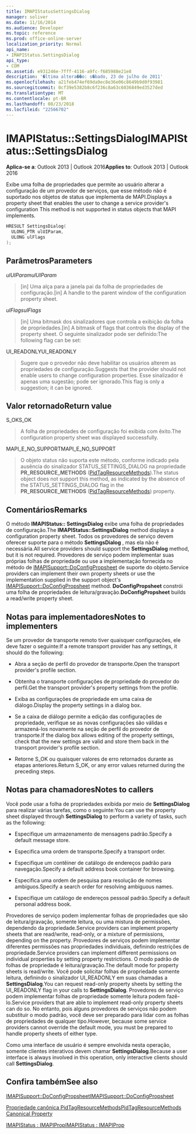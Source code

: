 ```yaml
---
title: IMAPIStatusSettingsDialog
manager: soliver
ms.date: 11/16/2014
ms.audience: Developer
ms.topic: reference
ms.prod: office-online-server
localization_priority: Normal
api_name:
- IMAPIStatus.SettingsDialog
api_type:
- COM
ms.assetid: e931246e-7fff-4116-a9fc-f685988e21e8
description: '�ltima altera��o: s�bado, 23 de julho de 2011'
ms.openlocfilehash: a21feb474ef69da9ec8e36e06c8649b9d0f93981
ms.sourcegitcommit: 0cf39e5382b8c6f236c8a63c6036849ed3527ded
ms.translationtype: MT
ms.contentlocale: pt-BR
ms.lasthandoff: 08/23/2018
ms.locfileid: "22566702"
---
```

# <a name="imapistatussettingsdialog"></a><span data-ttu-id="0aa57-103">IMAPIStatus::SettingsDialog</span><span class="sxs-lookup"><span data-stu-id="0aa57-103">IMAPIStatus::SettingsDialog</span></span>

  
  
<span data-ttu-id="0aa57-104">**Aplica-se a**: Outlook 2013 | Outlook 2016</span><span class="sxs-lookup"><span data-stu-id="0aa57-104">**Applies to**: Outlook 2013 | Outlook 2016</span></span> 
  
<span data-ttu-id="0aa57-105">Exibe uma folha de propriedades que permite ao usuário alterar a configuração de um provedor de serviços, que esse método não é suportado nos objetos de status que implementa de MAPI.</span><span class="sxs-lookup"><span data-stu-id="0aa57-105">Displays a property sheet that enables the user to change a service provider's configuration This method is not supported in status objects that MAPI implements.</span></span>
  
```cpp
HRESULT SettingsDialog(
  ULONG_PTR ulUIParam,
  ULONG ulFlags
);
```

## <a name="parameters"></a><span data-ttu-id="0aa57-106">Parâmetros</span><span class="sxs-lookup"><span data-stu-id="0aa57-106">Parameters</span></span>

 <span data-ttu-id="0aa57-107">_ulUIParam_</span><span class="sxs-lookup"><span data-stu-id="0aa57-107">_ulUIParam_</span></span>
  
> <span data-ttu-id="0aa57-108">[in] Uma alça para a janela pai da folha de propriedades de configuração.</span><span class="sxs-lookup"><span data-stu-id="0aa57-108">[in] A handle to the parent window of the configuration property sheet.</span></span>
    
 <span data-ttu-id="0aa57-109">_ulFlags_</span><span class="sxs-lookup"><span data-stu-id="0aa57-109">_ulFlags_</span></span>
  
> <span data-ttu-id="0aa57-110">[in] Uma bitmask dos sinalizadores que controla a exibição da folha de propriedades.</span><span class="sxs-lookup"><span data-stu-id="0aa57-110">[in] A bitmask of flags that controls the display of the property sheet.</span></span> <span data-ttu-id="0aa57-111">O seguinte sinalizador pode ser definido:</span><span class="sxs-lookup"><span data-stu-id="0aa57-111">The following flag can be set:</span></span>
    
<span data-ttu-id="0aa57-112">UI_READONLY</span><span class="sxs-lookup"><span data-stu-id="0aa57-112">UI_READONLY</span></span> 
  
> <span data-ttu-id="0aa57-113">Sugere que o provedor não deve habilitar os usuários alterem as propriedades de configuração.</span><span class="sxs-lookup"><span data-stu-id="0aa57-113">Suggests that the provider should not enable users to change configuration properties.</span></span> <span data-ttu-id="0aa57-114">Esse sinalizador é apenas uma sugestão; pode ser ignorado.</span><span class="sxs-lookup"><span data-stu-id="0aa57-114">This flag is only a suggestion; it can be ignored.</span></span>
    
## <a name="return-value"></a><span data-ttu-id="0aa57-115">Valor retornado</span><span class="sxs-lookup"><span data-stu-id="0aa57-115">Return value</span></span>

<span data-ttu-id="0aa57-116">S_OK</span><span class="sxs-lookup"><span data-stu-id="0aa57-116">S_OK</span></span> 
  
> <span data-ttu-id="0aa57-117">A folha de propriedades de configuração foi exibida com êxito.</span><span class="sxs-lookup"><span data-stu-id="0aa57-117">The configuration property sheet was displayed successfully.</span></span>
    
<span data-ttu-id="0aa57-118">MAPI_E_NO_SUPPORT</span><span class="sxs-lookup"><span data-stu-id="0aa57-118">MAPI_E_NO_SUPPORT</span></span> 
  
> <span data-ttu-id="0aa57-119">O objeto status não suporta este método, conforme indicado pela ausência do sinalizador STATUS_SETTINGS_DIALOG na propriedade **PR_RESOURCE_METHODS** ([PidTagResourceMethods](pidtagresourcemethods-canonical-property.md)).</span><span class="sxs-lookup"><span data-stu-id="0aa57-119">The status object does not support this method, as indicated by the absence of the STATUS_SETTINGS_DIALOG flag in the **PR_RESOURCE_METHODS** ([PidTagResourceMethods](pidtagresourcemethods-canonical-property.md)) property.</span></span>
    
## <a name="remarks"></a><span data-ttu-id="0aa57-120">Comentários</span><span class="sxs-lookup"><span data-stu-id="0aa57-120">Remarks</span></span>

<span data-ttu-id="0aa57-121">O método **IMAPIStatus:: SettingsDialog** exibe uma folha de propriedades de configuração.</span><span class="sxs-lookup"><span data-stu-id="0aa57-121">The **IMAPIStatus::SettingsDialog** method displays a configuration property sheet.</span></span> <span data-ttu-id="0aa57-122">Todos os provedores de serviço devem oferecer suporte para o método **SettingsDialog** , mas ela não é necessária.</span><span class="sxs-lookup"><span data-stu-id="0aa57-122">All service providers should support the **SettingsDialog** method, but it is not required.</span></span> <span data-ttu-id="0aa57-123">Provedores de serviço podem implementar suas próprias folhas de propriedade ou use a implementação fornecida no método de [IMAPISupport::DoConfigPropsheet](imapisupport-doconfigpropsheet.md) de suporte do objeto.</span><span class="sxs-lookup"><span data-stu-id="0aa57-123">Service providers can implement their own property sheets or use the implementation supplied in the support object's [IMAPISupport::DoConfigPropsheet](imapisupport-doconfigpropsheet.md) method.</span></span> <span data-ttu-id="0aa57-124">**DoConfigPropsheet** constrói uma folha de propriedades de leitura/gravação.</span><span class="sxs-lookup"><span data-stu-id="0aa57-124">**DoConfigPropsheet** builds a read/write property sheet.</span></span> 
  
## <a name="notes-to-implementers"></a><span data-ttu-id="0aa57-125">Notas para implementadores</span><span class="sxs-lookup"><span data-stu-id="0aa57-125">Notes to implementers</span></span>

<span data-ttu-id="0aa57-126">Se um provedor de transporte remoto tiver quaisquer configurações, ele deve fazer o seguinte:</span><span class="sxs-lookup"><span data-stu-id="0aa57-126">If a remote transport provider has any settings, it should do the following:</span></span>
  
- <span data-ttu-id="0aa57-127">Abra a seção de perfil do provedor de transporte.</span><span class="sxs-lookup"><span data-stu-id="0aa57-127">Open the transport provider's profile section.</span></span>
    
- <span data-ttu-id="0aa57-128">Obtenha o transporte configurações de propriedade do provedor do perfil.</span><span class="sxs-lookup"><span data-stu-id="0aa57-128">Get the transport provider's property settings from the profile.</span></span>
    
- <span data-ttu-id="0aa57-129">Exiba as configurações de propriedade em uma caixa de diálogo.</span><span class="sxs-lookup"><span data-stu-id="0aa57-129">Display the property settings in a dialog box.</span></span>
    
- <span data-ttu-id="0aa57-130">Se a caixa de diálogo permite a edição das configurações de propriedade, verifique se as novas configurações são válidas e armazená-los novamente na seção de perfil do provedor de transporte.</span><span class="sxs-lookup"><span data-stu-id="0aa57-130">If the dialog box allows editing of the property settings, check that the new settings are valid and store them back in the transport provider's profile section.</span></span>
    
- <span data-ttu-id="0aa57-131">Retorne S_OK ou quaisquer valores de erro retornados durante as etapas anteriores.</span><span class="sxs-lookup"><span data-stu-id="0aa57-131">Return S_OK, or any error values returned during the preceding steps.</span></span>
    
## <a name="notes-to-callers"></a><span data-ttu-id="0aa57-132">Notas para chamadores</span><span class="sxs-lookup"><span data-stu-id="0aa57-132">Notes to callers</span></span>

<span data-ttu-id="0aa57-133">Você pode usar a folha de propriedades exibida por meio de **SettingsDialog** para realizar várias tarefas, como o seguinte:</span><span class="sxs-lookup"><span data-stu-id="0aa57-133">You can use the property sheet displayed through **SettingsDialog** to perform a variety of tasks, such as the following:</span></span> 
  
- <span data-ttu-id="0aa57-134">Especifique um armazenamento de mensagens padrão.</span><span class="sxs-lookup"><span data-stu-id="0aa57-134">Specify a default message store.</span></span>
    
- <span data-ttu-id="0aa57-135">Especifica uma ordem de transporte.</span><span class="sxs-lookup"><span data-stu-id="0aa57-135">Specify a transport order.</span></span>
    
- <span data-ttu-id="0aa57-136">Especifique um contêiner de catálogo de endereços padrão para navegação.</span><span class="sxs-lookup"><span data-stu-id="0aa57-136">Specify a default address book container for browsing.</span></span>
    
- <span data-ttu-id="0aa57-137">Especifica uma ordem de pesquisa para resolução de nomes ambíguos.</span><span class="sxs-lookup"><span data-stu-id="0aa57-137">Specify a search order for resolving ambiguous names.</span></span>
    
- <span data-ttu-id="0aa57-138">Especifique um catálogo de endereços pessoal padrão.</span><span class="sxs-lookup"><span data-stu-id="0aa57-138">Specify a default personal address book.</span></span>
    
<span data-ttu-id="0aa57-139">Provedores de serviço podem implementar folhas de propriedades que são de leitura/gravação, somente leitura, ou uma mistura de permissões, dependendo da propriedade.</span><span class="sxs-lookup"><span data-stu-id="0aa57-139">Service providers can implement property sheets that are read/write, read-only, or a mixture of permissions, depending on the property.</span></span> <span data-ttu-id="0aa57-140">Provedores de serviços podem implementar diferentes permissões nas propriedades individuais, definindo restrições de propriedade.</span><span class="sxs-lookup"><span data-stu-id="0aa57-140">Service providers can implement different permissions on individual properties by setting property restrictions.</span></span> <span data-ttu-id="0aa57-141">O modo padrão de folhas de propriedade é leitura/gravação.</span><span class="sxs-lookup"><span data-stu-id="0aa57-141">The default mode for property sheets is read/write.</span></span> <span data-ttu-id="0aa57-142">Você pode solicitar folhas de propriedade somente leitura, definindo o sinalizador UI_READONLY em suas chamadas a **SettingsDialog**.</span><span class="sxs-lookup"><span data-stu-id="0aa57-142">You can request read-only property sheets by setting the UI_READONLY flag in your calls to **SettingsDialog**.</span></span> <span data-ttu-id="0aa57-143">Provedores de serviço podem implementar folhas de propriedade somente leitura podem fazê-lo.</span><span class="sxs-lookup"><span data-stu-id="0aa57-143">Service providers that are able to implement read-only property sheets can do so.</span></span> <span data-ttu-id="0aa57-144">No entanto, pois alguns provedores de serviços não podem substituir o modo padrão, você deve ser preparado para lidar com as folhas de propriedades de qualquer tipo.</span><span class="sxs-lookup"><span data-stu-id="0aa57-144">However, because some service providers cannot override the default mode, you must be prepared to handle property sheets of either type.</span></span> 
  
<span data-ttu-id="0aa57-145">Como uma interface de usuário é sempre envolvida nesta operação, somente clientes interativos devem chamar **SettingsDialog**.</span><span class="sxs-lookup"><span data-stu-id="0aa57-145">Because a user interface is always involved in this operation, only interactive clients should call **SettingsDialog**.</span></span>
  
## <a name="see-also"></a><span data-ttu-id="0aa57-146">Confira também</span><span class="sxs-lookup"><span data-stu-id="0aa57-146">See also</span></span>



[<span data-ttu-id="0aa57-147">IMAPISupport::DoConfigPropsheet</span><span class="sxs-lookup"><span data-stu-id="0aa57-147">IMAPISupport::DoConfigPropsheet</span></span>](imapisupport-doconfigpropsheet.md)
  
[<span data-ttu-id="0aa57-148">Propriedade canônica PidTagResourceMethods</span><span class="sxs-lookup"><span data-stu-id="0aa57-148">PidTagResourceMethods Canonical Property</span></span>](pidtagresourcemethods-canonical-property.md)
  
[<span data-ttu-id="0aa57-149">IMAPIStatus : IMAPIProp</span><span class="sxs-lookup"><span data-stu-id="0aa57-149">IMAPIStatus : IMAPIProp</span></span>](imapistatusimapiprop.md)

